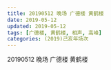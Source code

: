 ```yaml
---
title: 20190512 晚场 广德楼 黄鹤楼
date: 2019-05-12
updated: 2019-05-12
tags: [广德楼, 黄鹤楼, 相声, 高峰]
categories: (2019)己亥年场次
---
```

20190512 晚场 广德楼 黄鹤楼